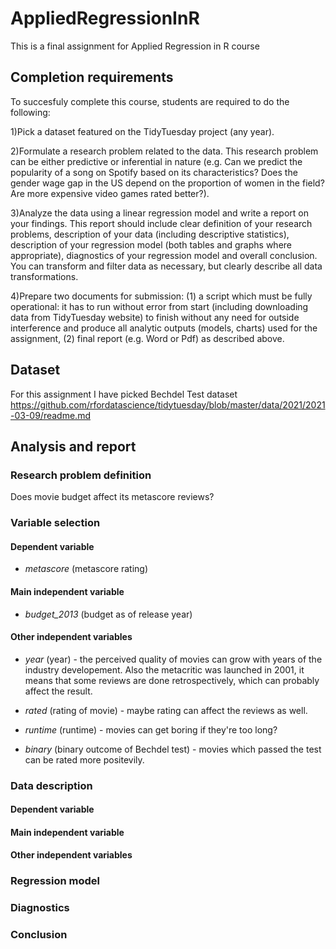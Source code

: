 # AppliedRegressionInR
This is a final assignment for Applied Regression in R course

## Completion requirements

To succesfuly complete this course, students are required to do the following:

1)Pick a dataset featured on the TidyTuesday project (any year).

2)Formulate a research problem related to the data. This research problem can be either predictive or inferential in nature (e.g. Can we predict the popularity of a song on Spotify based on its characteristics? Does the gender wage gap in the US depend on the proportion of women in the field? Are more expensive video games rated better?).

3)Analyze the data using a linear regression model and write a report on your findings. This report should include clear definition of your research problems, description of your data (including descriptive statistics), description of your regression model (both tables and graphs where appropriate), diagnostics of your regression model and overall conclusion. You can transform and filter data as necessary, but clearly describe all data transformations.

4)Prepare two documents for submission: (1) a script which must be fully operational: it has to run without error from start (including downloading data from TidyTuesday website) to finish without any need for outside interference and produce all analytic outputs (models, charts) used for the assignment, (2) final report (e.g. Word or Pdf) as described above.

## Dataset

For this assignment I have picked Bechdel Test dataset https://github.com/rfordatascience/tidytuesday/blob/master/data/2021/2021-03-09/readme.md

## Analysis and report

### Research problem definition

Does movie budget affect its metascore reviews?

### Variable selection

#### Dependent variable

- *metascore* (metascore rating)

#### Main independent variable

- *budget_2013* (budget as of release year)

#### Other independent variables

- *year* (year) - the perceived quality of movies can grow with years of the industry developement. Also the metacritic was launched in 2001, it means that some reviews are done retrospectively, which can probably affect the result.

- *rated* (rating of movie) - maybe rating can affect the reviews as well.

- *runtime* (runtime) - movies can get boring if they're too long?

- *binary* (binary outcome of Bechdel test) - movies which passed the test can be rated more positevily.


### Data description

#### Dependent variable

#### Main independent variable

#### Other independent variables



### Regression model

### Diagnostics

### Conclusion